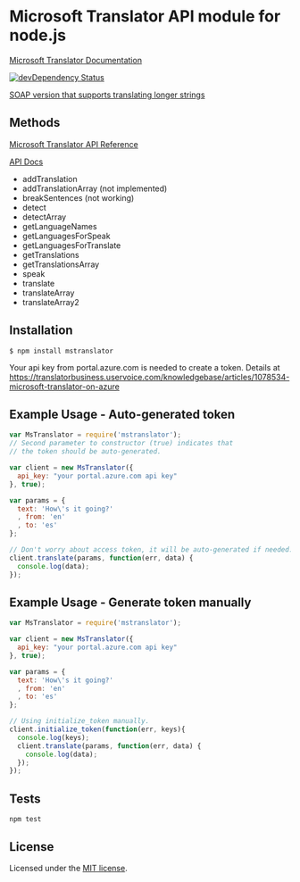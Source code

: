 # Microsoft Translator API module for node.js

  [Microsoft Translator Documentation](http://msdn.microsoft.com/en-us/library/dd576287.aspx)

[![devDependency Status](https://david-dm.org/nanek/mstranslator/dev-status.svg)](https://david-dm.org/nanek/mstranslator#info=devDependencies)

[SOAP version that supports translating longer strings](https://github.com/tommedema/node-mstranslate-soap)

## Methods

  [Microsoft Translator API Reference](http://msdn.microsoft.com/en-us/library/ff512404.aspx)

  [API Docs](./API.md)

  * addTranslation
  * addTranslationArray (not implemented)
  * breakSentences (not working)
  * detect
  * detectArray
  * getLanguageNames
  * getLanguagesForSpeak
  * getLanguagesForTranslate
  * getTranslations
  * getTranslationsArray
  * speak
  * translate
  * translateArray
  * translateArray2

## Installation

    $ npm install mstranslator

Your api key from portal.azure.com is needed to create a token.
Details at https://translatorbusiness.uservoice.com/knowledgebase/articles/1078534-microsoft-translator-on-azure

## Example Usage - Auto-generated token

```js
var MsTranslator = require('mstranslator');
// Second parameter to constructor (true) indicates that
// the token should be auto-generated.

var client = new MsTranslator({
  api_key: "your portal.azure.com api key"
}, true);

var params = {
  text: 'How\'s it going?'
  , from: 'en'
  , to: 'es'
};

// Don't worry about access token, it will be auto-generated if needed.
client.translate(params, function(err, data) {
  console.log(data);
});
```

## Example Usage - Generate token manually

```js
var MsTranslator = require('mstranslator');

var client = new MsTranslator({
  api_key: "your portal.azure.com api key"
}, true);

var params = {
  text: 'How\'s it going?'
  , from: 'en'
  , to: 'es'
};

// Using initialize_token manually.
client.initialize_token(function(err, keys){
  console.log(keys);
  client.translate(params, function(err, data) {
    console.log(data);
  });
});
```


## Tests

    npm test


## License

Licensed under the [MIT license](LICENSE-MIT).
